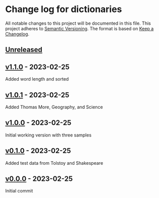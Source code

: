# Change log for dictionaries
All notable changes to this project will be documented in this file.
This project adheres to [Semantic Versioning].
The format is based on [Keep a Changelog].
	
## [Unreleased]

## [v1.1.0] - 2023-02-25
Added word length and sorted

## [v1.0.1] - 2023-02-25
Added Thomas More, Geography, and Science

## [v1.0.0] - 2023-02-25
Initial working version with three samples

## [v0.1.0] - 2023-02-25
Added test data from Tolstoy and Shakespeare

## [v0.0.0] - 2023-02-25
Initial commit

[Semantic Versioning]: http://semver.org
[Keep a Changelog]: http://keepachangelog.com
[Unreleased]: https://github.com/philhanna/dictionaries/compare/v1.1.0..HEAD
[v1.1.0]: https://github.com/philhanna/dictionaries/compare/v1.0.1..v1.1.0
[v1.0.1]: https://github.com/philhanna/dictionaries/compare/v1.0.0..v1.0.1
[v1.0.0]: https://github.com/philhanna/dictionaries/compare/v0.1.0..v1.0.0
[v0.1.0]: https://github.com/philhanna/dictionaries/compare/v0.0.0..v0.1.0
[v0.0.0]: https://github.com/philhanna/dictionaries/compare/0595dca..v0.0.0

